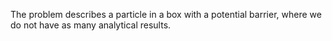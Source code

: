 The problem describes a particle in a box with a potential barrier, where we do not have as many analytical results. 
